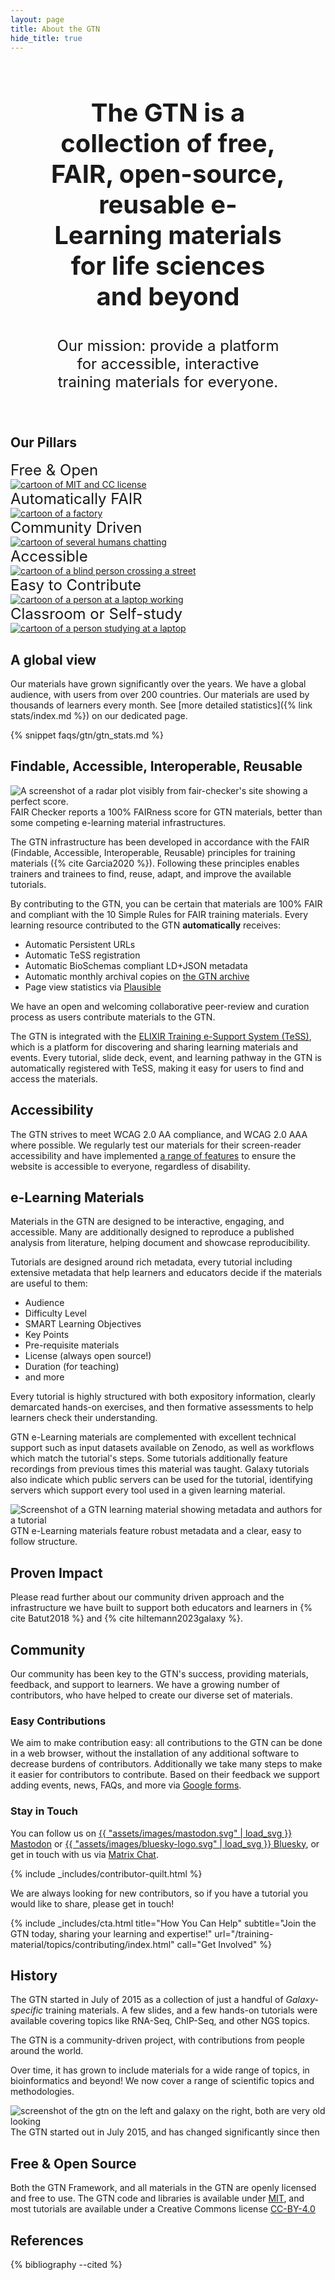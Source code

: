 ```yaml
---
layout: page
title: About the GTN
hide_title: true
---
```


<div id='hero'>
  <p id="hero-headline">
  The GTN is a collection of free, FAIR, open-source, reusable e-Learning materials for life sciences and beyond
  </p>
  <p id="hero-subtitle">
  Our mission: provide a platform for accessible, interactive training materials for everyone.
  </p>
</div>

<h2>Our Pillars</h2>

<div class="row" id="button-row">
<div class="col-md-2">
<div>Free & Open</div>
<a href="#free-open-source">
<img src="{% link assets/images/undraw_open_source.svg %}" alt="cartoon of MIT and CC license">
</a>
</div>
<div class="col-md-2">
<div>Automatically FAIR</div>
<a href="#findable-accessible-interoperable-reusable">
<img src="{% link assets/images/undraw_automation.svg %}" alt="cartoon of a factory">
</a>
</div>
<div class="col-md-2">
<div>Community Driven</div>
<a href="#community">
<img src="{% link assets/images/undraw_community.svg %}" alt="cartoon of several humans chatting">
</a>
</div>
<div class="col-md-2">
<div>Accessible</div>
<a href="#accessibilty">
<img src="{% link assets/images/undraw_accessible.svg %}" alt="cartoon of a blind person crossing a street">
</a>
</div>
<div class="col-md-2">
<div>Easy to Contribute</div>
<a href="#easy-contributions">
<img src="{% link assets/images/undraw_developer.svg %}" alt="cartoon of a person at a laptop working">
</a>
</div>
<div class="col-md-2">
<div>Classroom or Self-study</div>
<a href="#e-learning-materials">
<img src="{% link assets/images/undraw_online_learning.svg %}" alt="cartoon of a person studying at a laptop">
</a>
</div>
</div>

## A global view

Our materials have grown significantly over the years. We have a global audience, with users from over 200 countries. Our materials are used by thousands of learners every month. See [more detailed statistics]({% link stats/index.md %}) on our dedicated page.

<div markdown=0>
{% snippet faqs/gtn/gtn_stats.md %}
</div>

## Findable, Accessible, Interoperable, Reusable

<div class="row">
<div class="col-md-4">
<figure>
  <img alt="A screenshot of a radar plot visibly from fair-checker's site showing a perfect score." src="{% link news/images/FAIR-Checker-us.png %}">
  <figcaption>FAIR Checker reports a 100% FAIRness score for GTN materials, better than some competing e-learning material infrastructures.</figcaption>
</figure>
</div>
<div class="col-md-8" markdown=1>

The GTN infrastructure has been developed in accordance with the FAIR (Findable, Accessible, Interoperable, Reusable) principles for training materials ({% cite Garcia2020 %}). Following these principles enables trainers and trainees to find, reuse, adapt, and improve the available tutorials.

By contributing to the GTN, you can be certain that materials are 100% FAIR and compliant with the 10 Simple Rules for FAIR training materials. Every learning resource contributed to the GTN **automatically** receives:

- Automatic Persistent URLs
- Automatic TeSS registration
- Automatic BioSchemas compliant LD+JSON metadata
- Automatic monthly archival copies on [the GTN archive](https://training.galaxyproject.org/archive/)
- Page view statistics via [Plausible](https://plausible.galaxyproject.eu/training.galaxyproject.org)

We have an open and welcoming collaborative peer-review and curation process as users contribute materials to the GTN.

The GTN is integrated with the [ELIXIR Training e-Support System (TeSS)](https://tess.elixir-europe.org/), which is a platform for discovering and sharing learning materials and events. Every tutorial, slide deck, event, and learning pathway in the GTN is automatically registered with TeSS, making it easy for users to find and access the materials.

</div>
</div>

## Accessibility

The GTN strives to meet WCAG 2.0 AA compliance, and WCAG 2.0 AAA where possible. We regularly test our materials for their screen-reader accessibility and have implemented <a href="{% link accessibility.md %}">a range of features</a> to ensure the website is accessible to everyone, regardless of disability.

## e-Learning Materials

<div class="row">
<div class="col-md-8" markdown=1>

Materials in the GTN are designed to be interactive, engaging, and accessible. Many are additionally designed to reproduce a published analysis from literature, helping document and showcase reproducibility.

Tutorials are designed around rich metadata, every tutorial including extensive metadata that help learners and educators decide if the materials are useful to them:

- Audience
- Difficulty Level
- SMART Learning Objectives
- Key Points
- Pre-requisite materials
- License (always open source!)
- Duration (for teaching)
- and more

Every tutorial is highly structured with both expository information, clearly demarcated hands-on exercises, and then formative assessments to help learners check their understanding.

GTN e-Learning materials are complemented with excellent technical support such as input datasets available on Zenodo, as well as workflows which match the tutorial's steps. Some tutorials additionally feature recordings from previous times this material was taught. Galaxy tutorials also indicate which public servers can be used for the tutorial, identifying servers which support every tool used in a given learning material.

</div>
<div class="col-md-4">
<figure>
  <img alt="Screenshot of a GTN learning material showing metadata and authors for a tutorial" src="{% link assets/images/tutorial-overview.png %}">
  <figcaption>GTN e-Learning materials feature robust metadata and a clear, easy to follow structure.</figcaption>
</figure>
</div>
</div>

## Proven Impact

Please read further about our community driven approach and the infrastructure we have built to support both educators and learners in {% cite Batut2018 %} and {% cite hiltemann2023galaxy %}.

## Community

Our community has been key to the GTN's success, providing materials, feedback, and support to learners. We have a growing number of contributors, who have helped to create our diverse set of materials.

### Easy Contributions

We aim to make contribution easy: all contributions to the GTN can be done in a web browser, without the installation of any additional software to decrease burdens of contributors. Additionally we take many steps to make it easier for contributors to contribute. Based on their feedback we support adding events, news, FAQs, and more via <a href="{{ site.baseurl }}/news/2024/07/17/google-forms.html">Google forms</a>.

### Stay in Touch

You can follow us on <a rel="me" href="https://mstdn.science/@gtn"><span style="fill: var(--hyperlink);">{{ "assets/images/mastodon.svg" | load_svg }}</span> Mastodon</a> or <a rel="me" href="https://bsky.app/profile/galaxytraining.bsky.social"><span style="fill: var(--hyperlink);">{{ "assets/images/bluesky-logo.svg" | load_svg }}</span> Bluesky</a>, or get in touch with us via <a rel="me" href="https://matrix.to/#/%23Galaxy-Training-Network_Lobby%3Agitter.im">Matrix Chat</a>.

{% include _includes/contributor-quilt.html %} 

We are always looking for new contributors, so if you have a tutorial you would like to share, please get in touch!

{% include _includes/cta.html title="How You Can Help" subtitle="Join the GTN today, sharing your learning and expertise!" url="/training-material/topics/contributing/index.html" call="Get Involved" %}


## History

<div class="row">
<div class="col-md-8" markdown=1>

The GTN started in July of 2015 as a collection of just a handful of <i>Galaxy-specific</i> training materials. A few slides, and a few hands-on tutorials were available covering topics like RNA-Seq, ChIP-Seq, and other NGS topics.

The GTN is a community-driven project, with contributions from people around the world.

Over time, it has grown to include materials for a wide range of topics, in bioinformatics and beyond! We now cover a range of scientific topics and methodologies.

</div>

<div class="col-md-4">
<figure>
  <img alt="screenshot of the gtn on the left and galaxy on the right, both are very old looking" src="{% link shared/images/interactive_training-old.png %}">
  <figcaption>The GTN started out in July 2015, and has changed significantly since then</figcaption>
</figure>
</div>
</div>


## Free & Open Source

Both the GTN Framework, and all materials in the GTN are openly licensed and free to use. The GTN code and libraries is available under [MIT](https://github.com/galaxyproject/training-material/blob/main/LICENSE.md), and most tutorials are available under a Creative Commons license [CC-BY-4.0](https://spdx.org/licenses/CC-BY-4.0")


<style>
#hero {
    border: 2px solid var(--border-light);
    margin: 1rem;
    padding: 1rem 3rem;
    text-align: center;
    border-radius: 25px;
}
#hero-headline {
    font-size: 2.5rem;
    font-weight: bold;
}
#hero-subtitle {
    font-size: 1.5rem;
}
.main-content {
    font-size: 1.25;
}
figure {
margin: 0;
}
.tutorial_tag {
  margin-inline-end: 0.2rem;
}

#button-row div.col-md-2 div {
    font-size: 1.5rem;
}
#button-row a {
    display: block;
    border: none;
}
#button-row a:hover {
    border: 1px solid var(--hyperlink);
}
</style>

## References

{% bibliography --cited %}

